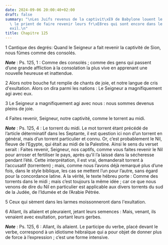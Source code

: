 ```yaml
---
date: 2024-09-06 20:00:40+02:00
draft: false
summary: "\nLes Juifs revenus de la captivit\xE9 de Babylone louent le Seigneur, et\
  \ le prient de faire revenir leurs fr\xE8res qui sont encore dans le lieu d\u2019\
  exil.\n"
title: Chapitre 125
---
```





1 Cantique des degrés: Quand le Seigneur a fait revenir la captivité de Sion, nous fûmes comme des consolés.

***Note*** :  Ps. 125, 1 : Comme des consolés ; comme des gens qui passent d’une grande affliction à la consolation la plus vive en apprenant une nouvelle heureuse et inattendue.


2 Alors notre bouche fut remplie de chants de joie, et notre langue de cris d'exultation. Alors on dira parmi les nations : Le Seigneur a magnifiquement agi avec eux.


3 Le Seigneur a magnifiquement agi avec nous : nous sommes devenus pleins de joie.


4 Faites revenir, Seigneur, notre captivité, comme le torrent au midi.

***Note*** :  Ps. 125, 4 : Le torrent du midi. Le mot torrent étant précédé de l’article déterminatif dans les Septante, il est question ici non d’un torrent en général, mais d’un torrent particulier et connu. Or, c’est probablement le Nil, fleuve de l’Egypte, qui était au midi de la Palestine. Ainsi le sens du verset serait : Faites revenir, Seigneur, nos captifs, comme vous faites revenir le Nil pour arroser et fertiliser le pays, après qu’il l’a laissé dans la sécheresse pendant l’été. Cette interprétation, il est vrai, demanderait torrent à l’accusatif (torrentem) ; mais, comme nous l’avons déjà remarqué plus d’une fois, dans le style biblique, les cas se mettent l’un pour l’autre, sans égard pour la concordance latine. A la vérité, le texte hébreu porte : Comme des torrents dans le midi ; mais c’est toujours la même idée ; car ce que nous venons de dire du Nil en particulier est applicable aux divers torrents du sud de la Judée, de l’Idumée et de l’Arabie Pétrée.

5 Ceux qui sèment dans les larmes moissonneront dans l'exultation.


6 Allant, ils allaient et pleuraient, jetant leurs semences : Mais, venant, ils venaient avec exultation, portant leurs gerbes.

***Note*** :  Ps. 125, 6 : Allant, ils allaient. Le participe du verbe, placé devant le verbe, correspond à un idiotisme hébraïque qui a pour objet de donner plus de force à l’expression ; c’est une forme intensive.

